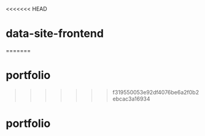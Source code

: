 <<<<<<< HEAD
# data-site-frontend
=======
# portfolio
>>>>>>> f319550053e92df4076be6a2f0b2ebcac3a16934
# portfolio

